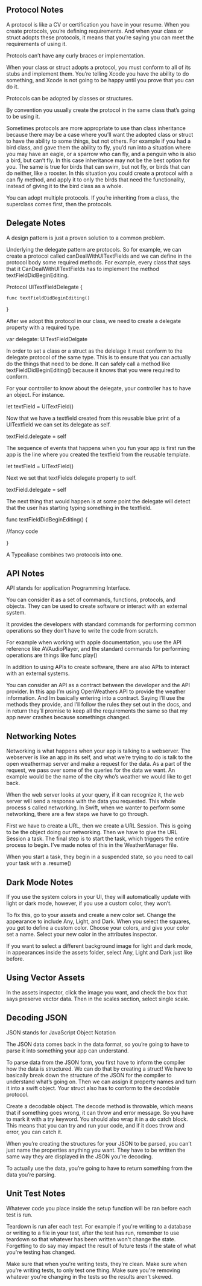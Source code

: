 ## **Protocol Notes**

A protocol is like a CV or certification you have in your resume. When you create protocols, you’re defining requirements. And when your class or struct adopts these protocols, it means that you’re saying you can meet the requirements of using it.

Protools can’t have any curly braces or implementation. 

When your class or struct adopts a protocol, you must conform to all of its stubs and implement them. You’re telling Xcode you have the ability to do something, and Xcode is not going to be happy until you prove that you can do it.

Protocols can be adopted by classes or structures. 

By convention you usually create the protocol in the same class that’s going to be using it.

Sometimes protocols are more appropriate to use than class inheritance because there may be a case where you’ll want the adopted class or struct to have the ability to some things, but not others. For example if you had a bird class, and gave them the ability to fly, you’d run into a situation where you may have an eagle, or a sparrow who can fly, and a penguin who is also a bird, but can’t fly. In this case inheritance may not be the best option for you. The same is true for birds that can swim, but not fly, or birds that can do neither, like a rooster. In this situation you could create a protocol with a can fly method, and apply it to only the birds that need the functionality, instead of giving it to the bird class as a whole.

You can adopt multiple protocols. If you’re inheriting from a class, the superclass comes first, then the protocols.


## **Delegate Notes**

A design pattern is just a proven solution to a common problem.

Underlying the delegate pattern are protocols. So for example, we can create a protocol called canDealWithUITextFields and we can define in the protocol body some required methods. For example, every class that says that it CanDealWithUITextFields has to implement the method textFieldDidBeginEditing.

Protocol UITextFieldDelegate {

    func textFieldDidBeginEditing()
}

After we adopt this protocol in our class, we need to create a delegate property with a required type.

var delegate: UITextFieldDelgate

In order to set a class or a struct as the delelage it must conform to the delegate protocol of the same type. This is to ensure that you can actually do the things that need to be done. It can safely call a method like textFieldDidBeginEditing() because it knows that you were required to conform.

For your controller to know about the delegate, your controller has to have an object. For instance.

let textField = UITextField()

Now that we have a textfield created from this reusable blue print of a UITextfield we can set its delegate as self.

textField.delegate = self 

The sequence of events that happens when you fun your app is first run the app is the line where you created the textfield from the reusable template.

let textField = UITextField()

Next we set that textFields delegate property to self.

textField.delegate = self 

The next thing that would happen is at some point the delegate will detect that the user has starting typing something in the textfield.

func textFieldDidBeginEditing() {

//fancy code 

}

A Typealiase combines two protocols into one.

## **API Notes**

API stands for application Programming Interface.

You can consider it as a set of commands, functions, protocols, and objects. They can be used to create software or interact with an external system.

It provides the developers with standard commands for performing common operations so they don’t have to write the code from scratch.

For example when working with apple documentation, you use the API reference like AVAudioPlayer, and the standard commands for performing operations are things like func play()

In addition to using APIs to create software, there are also APIs to interact with an external systems.

You can consider an API as a contract between the developer and the API provider. In this app I’m using OpenWeathers API to provide the weather information. And Im basically entering into a contract. Saying I’ll use the methods they provide, and I’ll follow the rules they set out in the docs, and in return they’ll promise to keep all the requirements the same so that my app never crashes because somethings changed.

## **Networking Notes**

Networking is what happens when your app is talking to a webserver. The webserver is like an app in its self, and what we’re trying to do is talk to the open weathermap server and make a request for the data. As a part of the request, we pass over some of the queries for the data we want. An example would be the name of the city who’s weather we would like to get back.

When the web server looks at your query, if it can recognize it, the web server will send a response  with the data you requested. This whole process s called networking. In Swift, when we wanter to perform some networking, there are a few steps we have to go through. 

First we have to create a URL, then we create a URL Session. This is going to be the object doing our networking. Then we have to give the URL Session a task. The final step is to start the task, which triggers the entire process to begin. I’ve made notes of this in the WeatherManager file.

When you start a task, they begin in a suspended state, so you need to call your task with a .resume()

## **Dark Mode Notes**

If you use the system colors in your UI, they will automatically update with light or dark mode, however, if you use a custom color, they won’t.

To fix this, go to your assets and create a new color set. Change the appearance to include Any, Light, and Dark. When you select the squares, you get to define a custom color. Choose your colors, and give your color set a name. Select your new color in the attributes inspector.

If you want to select a different background image for light and dark mode, in appearances inside the assets folder, select Any, Light and Dark just like before. 


## **Using Vector Assets**

In the assets inspector, click the image you want, and check the box that says preserve vector data.  Then in the scales section, select single scale.

## **Decoding JSON**

JSON stands for JavaScript Object Notation 

The JSON data comes back in the data format, so you’re going to have to parse it into something your app can understand. 

To parse data from the JSON form, you first have to inform the compiler how the data is structured. We can do that by creating a struct! We have to basically break down the structure of the JSON for the compiler to understand what’s going on. Then we can assign it property names and turn it into a swift object. Your struct also has to conform to the decodable protocol.

Create a decodable object. The decode method is throwable, which means that if something goes wrong, it can throw and error message. So you have to mark it with a try keyword. You should also wrap it in a do catch block. This means that you can try and run your code, and if it does throw and error, you can catch it. 

When you’re creating the structures for your JSON to be parsed, you can’t just name the properties anything you want. They have to be written the same way they are displayed in the JSON you’re decoding.

To actually use the data, you’re going to have to return something from the data you’re parsing.

## **Unit Test Notes**

Whatever code you place inside the setup function will be ran before each test is run.

Teardown is run afer each test. For example if you're writing to a database or writing to a file in your test, after the test has run, remember to use teardown so that whatever has been written won't change the state. Forgetting to do say may impact the result of future tests if the state of what you're testing has changed.

Make sure that when you're writing tests, they're clean. Make sure when you’re writing tests, to only test one thing. Make sure you're removing whatever you're changing in the tests so the results aren't skewed. 
